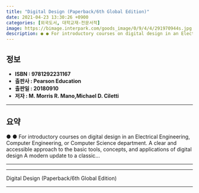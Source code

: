 ```yaml
---
title: "Digital Design (Paperback/6th Global Edition)"
date: 2021-04-23 13:30:26 +0900
categories: [외국도서, 대학교재-전문서적]
image: https://bimage.interpark.com/goods_image/0/9/4/4/291970944s.jpg
description: ● ● For introductory courses on digital design in an Electrical Engineering, Computer Engineering, or Computer Science department.&#x0D;&#x0D;A clear and acce
---
```


## **정보**

- **ISBN : 9781292231167**
- **출판사 : Pearson Education**
- **출판일 : 20180910**
- **저자 : M. Morris R. Mano,Michael D. Ciletti**

------



## **요약**

●  ●  For introductory courses on digital design in an Electrical Engineering, Computer Engineering, or Computer Science department.&#x0D;&#x0D;A clear and accessible approach to the basic tools, concepts, and applications of digital design&#x0D;&#x0D;A modern update to a classic... 

------



------


Digital Design (Paperback/6th Global Edition) 

------


